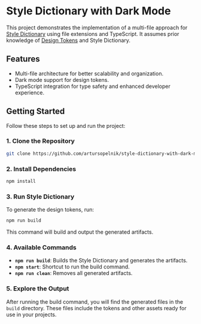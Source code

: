 # Style Dictionary with Dark Mode

This project demonstrates the implementation of a multi-file approach for [Style Dictionary](https://amzn.github.io/style-dictionary/) using file extensions and TypeScript. It assumes prior knowledge of [Design Tokens](https://www.designtokens.org/) and Style Dictionary.

## Features
- Multi-file architecture for better scalability and organization.
- Dark mode support for design tokens.
- TypeScript integration for type safety and enhanced developer experience.

## Getting Started

Follow these steps to set up and run the project:

### 1. Clone the Repository
```bash
git clone https://github.com/artursopelnik/style-dictionary-with-dark-mode.git
```

### 2. Install Dependencies
```bash
npm install
```

### 3. Run Style Dictionary
To generate the design tokens, run:
```bash
npm run build
```
This command will build and output the generated artifacts.

### 4. Available Commands
- **`npm run build`**: Builds the Style Dictionary and generates the artifacts.
- **`npm start`**: Shortcut to run the build command.
- **`npm run clean`**: Removes all generated artifacts.

### 5. Explore the Output
After running the build command, you will find the generated files in the `build` directory. These files include the tokens and other assets ready for use in your projects.
